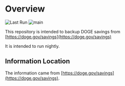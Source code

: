 # Overview

![Last Run](https://github.com/fartbagxp/doge/actions/workflows/main.yml/badge.svg)
![main](https://img.shields.io/github/last-commit/fartbagxp/doge/main)

This repository is intended to backup DOGE savings from [https://doge.gov/savings](https://doge.gov/savings)

It is intended to run nightly.

## Information Location

The information came from [https://doge.gov/savings](https://doge.gov/savings).
